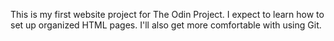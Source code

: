 This is my first website project for The Odin Project. I expect to learn how to set up organized HTML pages. I'll also get more comfortable with using Git.